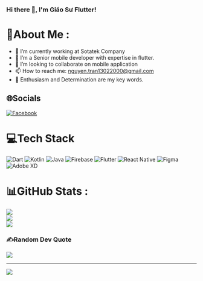 ### Hi there 👋, I'm Giáo Sư Flutter!

# 💫About Me :
- 🔭 I’m currently working at Sotatek Company
- 🌱 I’m a Senior mobile developer with expertise in flutter.
- 👯 I’m looking to collaborate on mobile application
- 📫 How to reach me: nguyen.tran13022000@gmail.com 
- 🌱 Enthusiasm and Determination are my key words.

## 🌐Socials
[![Facebook](https://img.shields.io/badge/Facebook-%231877F2.svg?logo=Facebook&logoColor=white)](https://facebook.com/https://www.facebook.com/profile.php?id=100007893101502) 

# 💻Tech Stack
![Dart](https://img.shields.io/badge/dart-%230175C2.svg?style=for-the-badge&logo=dart&logoColor=white) ![Kotlin](https://img.shields.io/badge/kotlin-%230095D5.svg?style=for-the-badge&logo=kotlin&logoColor=white) ![Java](https://img.shields.io/badge/java-%23ED8B00.svg?style=for-the-badge&logo=java&logoColor=white) ![Firebase](https://img.shields.io/badge/firebase-%23039BE5.svg?style=for-the-badge&logo=firebase) ![Flutter](https://img.shields.io/badge/Flutter-%2302569B.svg?style=for-the-badge&logo=Flutter&logoColor=white) ![React Native](https://img.shields.io/badge/react_native-%2320232a.svg?style=for-the-badge&logo=react&logoColor=%2361DAFB) 	![Figma](https://img.shields.io/badge/figma-%23F24E1E.svg?style=for-the-badge&logo=figma&logoColor=white) ![Adobe XD](https://img.shields.io/badge/Adobe%20XD-470137?style=for-the-badge&logo=Adobe%20XD&logoColor=#FF61F6)
# 📊GitHub Stats :
![](https://github-readme-stats.vercel.app/api?username=Nobi1202&theme=radical&hide_border=false&include_all_commits=false&count_private=false)<br/>
![](https://github-readme-streak-stats.herokuapp.com/?user=Nobi1202&theme=radical&hide_border=false)<br/>
![](https://github-readme-stats.vercel.app/api/top-langs/?username=Nobi1202&theme=radical&hide_border=false&include_all_commits=false&count_private=false&layout=compact)

### ✍️Random Dev Quote
![](https://quotes-github-readme.vercel.app/api?type=horizontal&theme=radical)

---
[![](https://visitcount.itsvg.in/api?id=Nobi1202&icon=0&color=0)](https://visitcount.itsvg.in)

